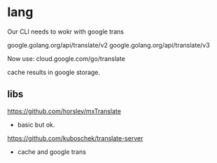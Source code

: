 # lang

Our CLI needs to wokr with google trans

google.golang.org/api/translate/v2
google.golang.org/api/translate/v3

Now use: cloud.google.com/go/translate

cache results in google storage.

## libs

https://github.com/horsley/mxTranslate
- basic but ok.

https://github.com/kuboschek/translate-server
- cache and google trans

